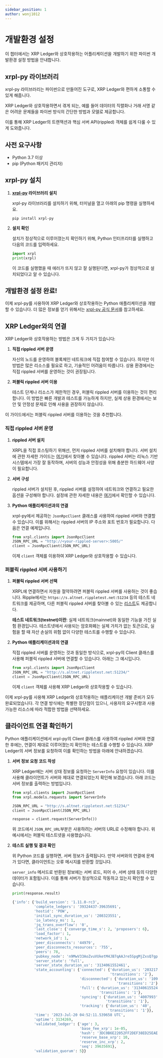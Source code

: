 ```yaml
---
sidebar_position: 1
author: wonj1012
---
```


# 개발환경 설정

이 챕터에서는 XRP Ledger와 상호작용하는 어플리케이션을 개발하기 위한 파이썬 개발환경 설정 방법을 안내합니다.

## xrpl-py 라이브러리

xrpl-py 라이브러리는 파이썬으로 만들어진 도구로, XRP Ledger와 편하게 소통할 수 있게 해줍니다.

XRP Ledger와 상호작용하면서 겪게 되는, 예를 들어 데이터의 직렬화나 거래 서명 같은 어려운 문제들을 파이썬 방식의 간단한 방법과 모델로 제공합니다.

이를 통해 XRP Ledger의 트랜잭션과 핵심 서버 API(rippled) 객체를 쉽게 다룰 수 있게 도와줍니다.

## 사전 요구사항

- Python 3.7 이상
- pip (Python 패키지 관리자)

## xrpl-py 설치

1. **[xrpl-py](https://xrpl-py.readthedocs.io/en/latest/index.html) 라이브러리 설치**

   xrpl-py 라이브러리를 설치하기 위해, 터미널을 열고 아래의 pip 명령을 실행하세요.

   ```shell
   pip install xrpl-py
   ```

2. **설치 확인**

   설치가 정상적으로 이루어졌는지 확인하기 위해, Python 인터프리터를 실행하고 다음의 코드를 입력하세요.

      ```python
   import xrpl
   print(xrpl)
   ```

   이 코드를 실행했을 때 에러가 뜨지 않고 잘 실행된다면, xrpl-py가 정상적으로 설치되었다고 알 수 있습니다.

## 개발환경 설정 완료!

이제 xrpl-py를 사용하여 XRP Ledger와 상호작용하는 Python 애플리케이션을 개발할 수 있습니다. 더 많은 정보를 얻기 위해서는 [xrpl-py 공식 문서](https://xrpl-py.readthedocs.io/en/latest/)를 참고하세요.

## XRP Ledger와의 연결

XRP Ledger와 상호작용하는 방법은 크게 두 가지가 있습니다:

1. **직접 rippled 서버 운영**

   자신의 노드를 운영하여 블록체인 네트워크에 직접 참여할 수 있습니다. 하지만 이 방법은 많은 리소스를 필요로 하고, 기술적인 어려움이 따릅니다. 상용 환경에서는 직접 rippled 서버를 운영하는 것이 권장됩니다.

2. **퍼블릭 rippled 서버 이용**

   테스트 단계나 리소스가 제한적인 경우, 퍼블릭 rippled 서버를 이용하는 것이 편리합니다. 이 방법은 빠른 개발과 테스트를 가능하게 하지만, 실제 상용 환경에서는 보안 및 안정성 문제로 인해 사용을 권장하지 않습니다.

이 가이드에서는 퍼블릭 rippled 서버를 이용하는 것을 추천합니다.

### 직접 rippled 서버 운영

1. **rippled 서버 설치**

   XRPL을 직접 호스팅하기 위해선, 먼저 rippled 서버를 설치해야 합니다. 서버 설치에 관한 자세한 가이드는 [여기](https://xrpl.org/install-rippled.html)에서 찾아볼 수 있습니다. rippled 서버는 리눅스 기반 시스템에서 가장 잘 동작하며, 서버의 성능과 안정성을 위해 충분한 하드웨어 사양이 필요합니다.

2. **서버 구성**

   rippled 서버가 설치된 후, rippled 서버를 설정하여 네트워크와 연결하고 필요한 옵션을 구성해야 합니다. 설정에 관한 자세한 내용은 [여기](https://xrpl.org/configure-rippled.html)에서 확인할 수 있습니다.

3. **Python 애플리케이션과의 연결**

   xrpl-py에서 제공하는 `JsonRpcClient` 클래스를 사용하여 rippled 서버와 연결할 수 있습니다. 이를 위해서는 rippled 서버의 IP 주소와 포트 번호가 필요합니다. 다음은 연결 예제입니다.

   ```python
   from xrpl.clients import JsonRpcClient
   JSON_RPC_URL = "http://<your-rippled-server>:5005/"
   client = JsonRpcClient(JSON_RPC_URL)
   ```

   이제 `client` 객체를 이용하여 XRP Ledger와 상호작용할 수 있습니다.

### 퍼블릭 rippled 서버 사용하기

1. **퍼블릭 rippled 서버 선택**

   XRPL에 연결하면서 자원을 절약하려면 퍼블릭 rippled 서버를 사용하는 것이 좋습니다. Ripple에서는 `https://s.altnet.rippletest.net:51234` 등의 테스트 네트워크를 제공하며, 다른 퍼블릭 rippled 서버를 찾아볼 수 있는 [리스트](https://xrpl.org/public-servers.html)도 제공합니다.

   **테스트 네트워크(testnet)이란**: 실제 네트워크(mainnet)와 동일한 기능을 가진 실험 환경입니다. 테스트넷에서 사용되는 암호화폐는 실제 가치가 없는 토큰으로, 실험을 할 때 자산 손실의 위험 없이 다양한 테스트를 수행할 수 있습니다.

2. **Python 애플리케이션과의 연결**

   직접 rippled 서버를 운영하는 것과 동일한 방식으로, xrpl-py의 Client 클래스를 사용해 퍼블릭 rippled 서버에 연결할 수 있습니다. 아래는 그 예시입니다.

   ```python
   from xrpl.clients import JsonRpcClient
   JSON_RPC_URL = "http://s.altnet.rippletest.net:51234/"
   client = JsonRpcClient(JSON_RPC_URL)
   ```

   이제 `client` 객체를 사용해 XRP Ledger와 상호작용할 수 있습니다.

이제 xrpl-py를 사용해 XRP Ledger와 상호작용하는 애플리케이션 개발 준비가 모두 완료되었습니다. 각 연결 방식에는 특별한 장단점이 있으니, 사용자의 요구사항과 사용 가능한 리소스에 따라 적합한 방법을 선택하세요.

## 클라이언트 연결 확인하기

Python 애플리케이션에서 xrpl-py의 Client 클래스를 사용하여 rippled 서버와 연결한 후에는, 연결이 제대로 이루어졌는지 확인하는 테스트를 수행할 수 있습니다. XRP Ledger의 서버 정보를 요청하여 이를 확인하는 방법을 아래에 안내하겠습니다.

1. **서버 정보 요청 코드 작성**

   XRP Ledger에는 서버 상태 정보를 요청하는 `ServerInfo` 요청이 있습니다. 이를 사용해 클라이언트가 서버와 제대로 연결되었는지 확인해 보겠습니다. 아래 코드는 서버 정보를 출력하는 방법입니다.

   ```python
   from xrpl.clients import JsonRpcClient
   from xrpl.models.requests import ServerInfo

   JSON_RPC_URL = "http://s.altnet.rippletest.net:51234/"
   client = JsonRpcClient(JSON_RPC_URL)

   response = client.request(ServerInfo())
   ```

   위 코드에서 `JSON_RPC_URL`부분은 사용하려는 서버의 URL로 수정해야 합니다. 위 예시에서는 퍼블릭 테스트넷을 사용했습니다.

2. **테스트 실행 및 결과 확인**

   위 Python 코드를 실행하면, 서버 정보가 출력됩니다. 만약 서버와의 연결에 문제가 있다면, 클라이언트는 오류 메시지를 반환할 것입니다.

   `server_info` 메서드로 반환된 정보에는 서버 로드, 피어 수, 서버 상태 등의 다양한 데이터가 포함됩니다. 이를 통해 서버가 정상적으로 작동하고 있는지 확인할 수 있습니다.

   ```python
   print(response.result)
   ```

   ```python
   {'info': {'build_version': '1.11.0-rc3',
             'complete_ledgers': '39324437-39635691',
             'hostid': 'POW',
             'initial_sync_duration_us': '208323551',
             'io_latency_ms': 1,
             'jq_trans_overflow': '0',
             'last_close': {'converge_time_s': 2, 'proposers': 6},
             'load_factor': 1,
             'network_id': 1,
             'peer_disconnects': '44979',
             'peer_disconnects_resources': '755',
             'peers': 78,
             'pubkey_node': 'n9MwV33AoZvuVUketM4JB7qAAJre5SpgMjZxsQ7gpE1JMpU4jzxv',
             'server_state': 'full',
             'server_state_duration_us': '3134061552461',
             'state_accounting': {'connected': {'duration_us': '203217293',
                                                'transitions': '2'},
                                  'disconnected': {'duration_us': '1098223',
                                                   'transitions': '2'},
                                  'full': {'duration_us': '3134061552461',
                                           'transitions': '1'},
                                  'syncing': {'duration_us': '4007993',
                                              'transitions': '1'},
                                  'tracking': {'duration_us': '40',
                                               'transitions': '1'}},
             'time': '2023-Jul-20 04:52:11.539658 UTC',
             'uptime': 3134269,
             'validated_ledger': {'age': 3,
                                  'base_fee_xrp': 1e-05,
                                  'hash': '3DC0B6E22052FF2DEF38ED25EAE363CB1C27FC4221CD13A32FBCB565E43A7BB7',
                                  'reserve_base_xrp': 10,
                                  'reserve_inc_xrp': 2,
                                  'seq': 39635691},
             'validation_quorum': 5}}
   ```
